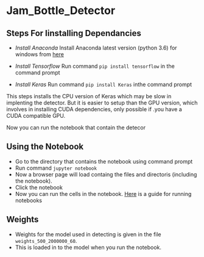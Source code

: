 # Jam_Bottle_Detector

## Steps For Iinstalling Dependancies

- *Install Anaconda*
Install Anaconda latest version (python 3.6) for windows from [here](https://www.anaconda.com/download/#linux)

- *Install Tensorflow*
Run command `pip install tensorflow` in the command prompt

- *Install Keras*
Run command `pip install Keras` inthe command prompt

This steps installs the CPU version of Keras which may be slow in implenting the detector. But it is easier to setup than the GPU version, which involves in installing CUDA dependencies, only possible if .you have a CUDA compatible GPU.

Now you can run the notebook that contain the detecor

## Using the Notebook

- Go to the directory that contains the notebook using command prompt
- Run command `jupyter notebook`
- Now a browser page will load containg the files and directoris (including the notebook).
- Click the notebook
- Now you can run the cells in the notebook. [Here](https://jupyter-notebook.readthedocs.io/en/stable/notebook.html#notebook-user-interface) is a guide for running notebooks

## Weights

- Weights for the model used in detecting is given in the file `weights_500_2000000_60`.
- This is loaded in to the model when you run the notebook.
